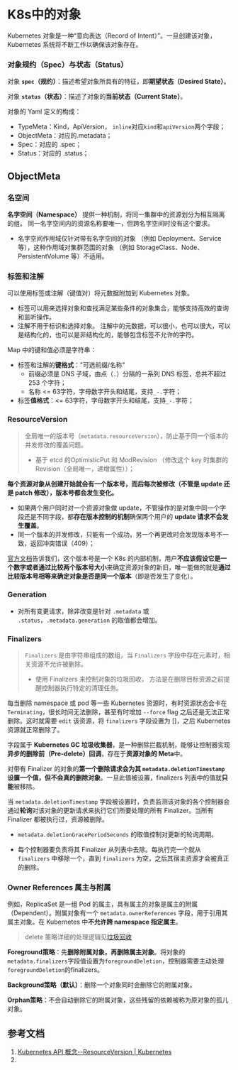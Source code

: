 # K8s中的对象

Kubernetes 对象是一种“意向表达（Record of Intent）”。一旦创建该对象， Kubernetes 系统将不断工作以确保该对象存在。

### 对象规约（Spec）与状态（Status）

对象 **`spec`（规约）**：描述希望对象所具有的特征，即**期望状态（Desired State）**。

对象 **`status`（状态）**：描述了对象的**当前状态（Current State）**。

对象的 Yaml 定义的构成：

- TypeMeta：Kind，ApiVersion， `inline`对应`kind`和`apiVersion`两个字段；
- ObjectMeta：对应的.metadata；
- Spec：对应的 .spec；
- Status：对应的 .status；



## ObjectMeta

### 名空间

**名字空间（Namespace）** 提供一种机制，将同一集群中的资源划分为相互隔离的组。 同一名字空间内的资源名称要唯一，但跨名字空间时没有这个要求。 

- 名字空间作用域仅针对带有名字空间的对象 （例如 Deployment、Service 等），这种作用域对集群范围的对象 （例如 StorageClass、Node、PersistentVolume 等）不适用。



### 标签和注解

可以使用标签或注解（键值对）将元数据附加到 Kubernetes 对象。

- 标签可以用来选择对象和查找满足某些条件的对象集合，能够支持高效的查询和监听操作。
- 注解不用于标识和选择对象。 注解中的元数据，可以很小，也可以很大，可以是结构化的，也可以是非结构化的，能够包含标签不允许的字符。 

Map 中的键和值必须是字符串：

- 标签和注解的**键格式**："可选前缀/名称"
  - 前缀必须是 DNS 子域，由点（`.`）分隔的一系列 DNS 标签，总共不超过 253 个字符；
  - 名称 <= 63字符，字母数字开头和结尾，支持`_-.`字符；
- 标签**值格式**：<= 63字符，字母数字开头和结尾，支持`_-.`字符；



### ResourceVersion

> 全局唯一的版本号（`metadata.resourceVersion`），防止基于同一个版本的并发修改的覆盖问题。
>
> - 基于 etcd 的OptimisticPut 和 ModRevision （修改这个 key 时集群的 Revision（全局唯一，递增属性））；

**每个资源对象从创建开始就会有一个版本号，而后每次被修改（不管是 update 还是 patch 修改），版本号都会发生变化。**

- 如果两个用户同时对一个资源对象做 update，不管操作的是对象中同一个字段还是不同字段，都**存在版本控制的机制**确保两个用户的 **update 请求不会发生覆盖**。
- 同一个版本的并发修改，只能有一个成功，另一个再更改时会发现版本号不一致，返回冲突错误（409）；

[官方文档](https://kubernetes.io/docs/reference/using-api/api-concepts/#resource-versions)告诉我们，这个版本号是一个 K8s 的内部机制，用户**不应该假设它是一个数字或者通过比较两个版本号大小**来确定资源对象的新旧，唯一能做的就是**通过比较版本号相等来确定对象是否是同一个版本**（即是否发生了变化）。



### Generation

- 对所有变更请求，除非改变是针对 `.metadata` 或 `.status`，`.metadata.generation` 的取值都会增加。



### Finalizers

> `Finalizers` 是由字符串组成的数组，当 `Finalizers` 字段中存在元素时，相关资源不允许被删除。
>
> - 使用 Finalizers 来控制对象的垃圾回收， 方法是在删除目标资源之前提醒控制器执行特定的清理任务。

每当删除 namespace 或 pod 等一些 Kubernetes 资源时，有时资源状态会卡在 `Terminating`，很长时间无法删除，甚至有时增加 `--force` flag 之后还是无法正常删除。这时就需要 `edit` 该资源，将 `finalizers` 字段设置为 []，之后 Kubernetes 资源就正常删除了。

字段属于 **Kubernetes GC 垃圾收集器**，是一种删除拦截机制，能够让控制器实现**异步的删除前（Pre-delete）回调**，存在于**资源对象的 Meta**中。

对带有 Finalizer 的对象的**第一个删除请求会为其 `metadata.deletionTimestamp` 设置一个值，但不会真的删除对象**。一旦此值被设置，finalizers 列表中的值就**只能**被移除。

当 `metadata.deletionTimestamp` 字段被设置时，负责监测该对象的各个控制器会通过**轮询**对该对象的更新请求来执行它们所要处理的所有 Finalizer。当所有 Finalizer 都被执行过，资源被删除。

- `metadata.deletionGracePeriodSeconds` 的取值控制对更新的轮询周期。

- 每个控制器要负责将其 Finalizer 从列表中去除。每执行完一个就从 `finalizers` 中移除一个，直到 `finalizers` 为空，之后其宿主资源才会被真正的删除。



### Owner References 属主与附属

例如，ReplicaSet 是一组 Pod 的属主，具有属主的对象是属主的附属（Dependent）。附属对象有一个 `metadata.ownerReferences` 字段，用于引用其属主对象。在 Kubernetes 中**不允许跨 namespace 指定属主**。

> delete 策略详细的处理逻辑见[垃圾回收](./garbage_collect.md#级联删除)

**Foreground策略**：先**删除附属对象，再删除属主对象**。将对象的`metadata.finalizers`字段值设置为`foregroundDeletion`，控制器需要主动处理`foregroundDeletion`的finalizers。

**Background策略（默认）**：删除一个对象同时会删除它的附属对象。

**Orphan策略**：不会自动删除它的附属对象，这些残留的依赖被称为原对象的孤儿对象。



## 参考文档

1. [Kubernetes API 概念--ResourceVersion | Kubernetes](https://kubernetes.io/zh-cn/docs/reference/using-api/api-concepts/#resource-versions)
2. 
